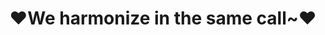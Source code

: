 ---
createTime: 2025/02/19 15:43:20
title: ♥We harmonize in the same call~♥
permalink: /friends/organizations/
pageLayout: friends
groups:
  - title: PGuide Studio
    desc: A team who builds projects as their dreams
    list:
      - name: 项导工作室官网
        link: https://www.pguide.studio
        avatar: https://docs.pguide.studio/logo.svg
        location: Global distribution
        organization: PGuide Studio
        desc: 心向未名山水远，志在新途日月长。
      - name: 语雀文档
        link: https://www.yuque.com/pguide/public
        avatar: /yuque.png
        location: Global distribution
        organization: PGuide Studio Yuque
        desc: Gracious thoughts stay in with simple words.
      - name: 艺术部
        link: https://art.pguide.studio
        avatar: /manage.svg
        location: Global distribution
        organization: PGuide Studio Art
        desc: Creative creates create creations.
  - title: 重庆医科大学信息中心
    desc: CQMU Central Network
    list:
      - name: 二级门户
        link: https://cnw.cqmu.edu.cn/
        location: 重庆医科大学
        organization: 重庆医科大学信息中心
        desc: 
  - title: MED Explorers+
    desc: A research team affiliated to the College of Basic Medical Science composed of undergraduates
    list:
      - name: 官网
        link: https://medseek.site/
        avatar: https://www.medseek.site/wp-content/uploads/2025/02/cropped-logo.png
        location: 重庆医科大学
        organization: Med Explorers+
        desc: A research team affiliated to the College of Basic Medical Science composed of undergraduates

  - title: 西湖大学超算中心
    desc: HPC Base for computation in WLU.
  - title: 中国科学院大学
  - title: 中国教育和科研计算机网
    desc: visit https://www.cernet.net for more information
  - title: 奇安信网神（北京）信息科技有限公司
    desc: 网络安全领军者
  - title: 中国科技云
    desc: China Science & Technology cloud
    list:
      - name: 官网
        link: https://www.cstcloud.cn/
        location: 中国
        avatar: https://www.cstcloud.cn/app/templates/cstcloud/img/header/logo.png
        organization: 
        desc:
  - title: MUA
    desc: 中国大学生Minecraft高校联盟, https://www.mualliance.cn
    list:
      - name:
        link:
        location:
        organization:
        desc:
  - title: 重庆医科大学LaTeX用户组
    desc: CQMU LaTeX user group.
    list:
      - name: 内网LaTeX在线协作平台
        link: http://192.168.183.171
        location: 重庆医科大学
        organization: PGuide Studio、信息中心
        desc: 
        avatar: /overleaf.svg
      - name: 外网LaTeX在线协作平台
        link: http://192.168.183.171
        location: 重庆医科大学
        organization: PGuide Studio、信息中心
        desc:
        avatar: /overleaf.svg
---